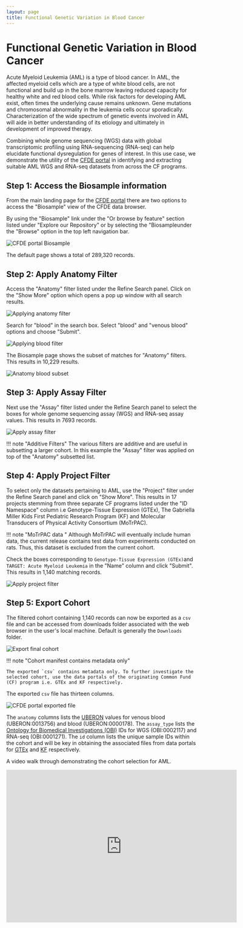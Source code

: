 ```yaml
---
layout: page
title: Functional Genetic Variation in Blood Cancer
---
```


# Functional Genetic Variation in Blood Cancer

Acute Myeloid Leukemia (AML) is a type of blood cancer. In AML, the affected myeloid cells which are a type of white blood cells, are not functional and build up in the bone marrow leaving reduced capacity for healthy white and red blood cells. While
risk factors for developing AML exist, often times the underlying cause remains unknown. Gene mutations and chromosomal abnormality in the leukemia cells occur sporadically. Characterization of the wide spectrum of genetic events involved in AML will aide in better
understanding of its etiology and ultimately in development of improved therapy.

Combining whole genome sequencing (WGS) data with global transcriptomic profiling using RNA-sequencing (RNA-seq) can help elucidate functional dysregulation for genes of interest.
In this use case, we demonstrate the utility of the [CFDE portal](https://app.nih-cfde.org) in identifying and extracting suitable AML WGS and RNA-seq datasets from across the
CF programs.

## Step 1: Access the Biosample information

From the main landing page for the [CFDE portal](https://app.nih-cfde.org) there are two
options to access the "Biosample" view of the CFDE data browser.

By using the "Biosample" link under the "Or browse by feature" section listed
under "Explore our Repository" or by selecting the "Biosampleunder the "Browse" option in the top left navigation bar.

![CFDE portal Biosample](/../../images/CFDE-portal-biosample.png "CFDE portal Biosample")   

The default page shows a total of 289,320 records.

## Step 2: Apply Anatomy Filter

Access the "Anatomy" filter listed under the Refine Search panel. Click on the "Show More" option which opens a pop up window with all search results.

![Applying anatomy filter](../../images/AML-anatomy-filter.png "Applying anatomy filter")   

Search for "blood" in the search box. Select "blood" and "venous blood" options and choose "Submit".

![Applying blood filter](../../images/AML-blood-filter.png "Applying blood filter")   

The Biosample page shows the subset of matches for "Anatomy" filters. This results in 10,229 results.

![Anatomy blood subset](../../images/AML-blood-subset.png "Anatomy blood subset")   

## Step 3: Apply Assay Filter

Next use the "Assay" filter listed under the Refine Search panel to select the boxes
for whole genome sequencing assay (WGS) and RNA-seq assay values. This results in 7693 records.

![Apply assay filter](../../images/AML-assay-anatomy.png "Apply assay filter")   

!!! note "Additive Filters"
    The various filters are additive and are useful in subsetting a larger cohort. In this example the "Assay" filter was applied on top of the "Anatomy" subsetted list.

## Step 4: Apply Project Filter

To select only the datasets pertaining to AML, use the "Project" filter under the Refine
Search panel and click on "Show More".
This results in 17 projects stemming from three separate CF programs listed under the
"ID Namespace" column i.e Genotype-Tissue Expression (GTEx), The Gabriella Miller Kids First
Pediatric Research Program (KF) and Molecular Transducers of Physical Activity
Consortium (MoTrPAC).

!!! note "MoTrPAC data "
    Although MoTrPAC will eventually include human data, the current release contains test data from experiments conducted on rats. Thus, this dataset is excluded from the current cohort.

Check the boxes corresponding to `Genotype-Tissue Expression (GTEx)`and `TARGET: Acute Myeloid Leukemia` in the "Name" column and click "Submit". This results in 1,140 matching records.

![Apply project filter](../../images/AML-final-cohort.png "Apply project filter")   

## Step 5: Export Cohort

The filtered cohort containing 1,140 records can now be exported as a `csv` file and can be accessed from downloads folder associated with the web browser in the user's local machine. Default is generally the `Downloads` folder.

![Export final cohort](../../images/AML-cohort-export.png "Export final cohort")   

!!! note "Cohort manifest contains metadata only"

    The exported `csv` contains metadata only. To further investigate the selected cohort, use the data portals of the originating Common Fund (CF) program i.e. GTEx and KF respectively.

The exported `csv` file has thirteen columns.

![CFDE portal exported file](../../images/CFDE-portal-blood-cancer-export.png "CFDE portal exported file")   

The `anatomy` columns lists the [UBERON](http://uberon.github.io/about.html) values for venous blood (UBERON:0013756) and blood (UBERON:0000178). The `assay_type` lists the [Ontology for Biomedical Investigations (OBI)](http://obi-ontology.org) IDs for WGS (OBI:0002117) and RNA-seq (OBI:0001271).
The `id` column lists the unique sample IDs within the cohort and will be key in obtaining the associated files from data portals for [GTEx](https://gtexportal.org/home/) and [KF](https://kidsfirstdrc.org/) respectively.

A video walk through demonstrating the cohort selection for AML.

<iframe id="kaltura_player" src="https://cdnapisec.kaltura.com/p/1770401/sp/177040100/embedIframeJs/uiconf_id/29032722/partner_id/1770401?iframeembed=true&playerId=kaltura_player&entry_id=1_2xx7dwci&flashvars[mediaProtocol]=rtmp&amp;flashvars[streamerType]=rtmp&amp;flashvars[streamerUrl]=rtmp://www.kaltura.com:1935&amp;flashvars[rtmpFlavors]=1&amp;flashvars[localizationCode]=en&amp;flashvars[leadWithHTML5]=true&amp;flashvars[sideBarContainer.plugin]=true&amp;flashvars[sideBarContainer.position]=left&amp;flashvars[sideBarContainer.clickToClose]=true&amp;flashvars[chapters.plugin]=true&amp;flashvars[chapters.layout]=vertical&amp;flashvars[chapters.thumbnailRotator]=false&amp;flashvars[streamSelector.plugin]=true&amp;flashvars[EmbedPlayer.SpinnerTarget]=videoHolder&amp;flashvars[dualScreen.plugin]=true&amp;flashvars[Kaltura.addCrossoriginToIframe]=true&amp;&wid=1_uoyyydlh" width="608" height="402" allowfullscreen webkitallowfullscreen mozAllowFullScreen allow="autoplay *; fullscreen *; encrypted-media *" sandbox="allow-forms allow-same-origin allow-scripts allow-top-navigation allow-pointer-lock allow-popups allow-modals allow-orientation-lock allow-popups-to-escape-sandbox allow-presentation allow-top-navigation-by-user-activation" frameborder="0" title="Kaltura Player"></iframe>
